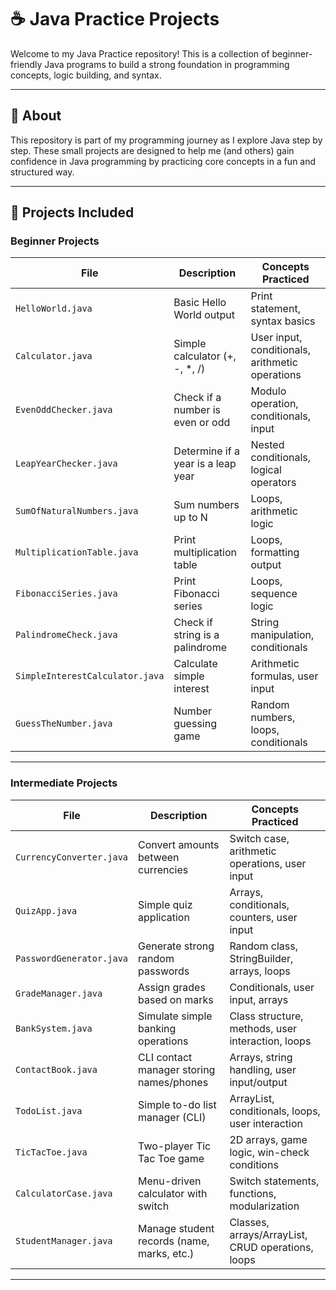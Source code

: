 # ☕ Java Practice Projects

Welcome to my Java Practice repository! This is a collection of beginner-friendly Java programs to build a strong foundation in programming concepts, logic building, and syntax.

---

## 🔷 About

This repository is part of my programming journey as I explore Java step by step. These small projects are designed to help me (and others) gain confidence in Java programming by practicing core concepts in a fun and structured way.

---

## 🚀 Projects Included

###  Beginner Projects

| File                          | Description                          | Concepts Practiced                             |
|------------------------------|--------------------------------------|------------------------------------------------|
| `HelloWorld.java`            | Basic Hello World output             | Print statement, syntax basics                 |
| `Calculator.java`            | Simple calculator (+, -, *, /)       | User input, conditionals, arithmetic operations|
| `EvenOddChecker.java`        | Check if a number is even or odd     | Modulo operation, conditionals, input          |
| `LeapYearChecker.java`       | Determine if a year is a leap year   | Nested conditionals, logical operators         |
| `SumOfNaturalNumbers.java`   | Sum numbers up to N                  | Loops, arithmetic logic                        |
| `MultiplicationTable.java`   | Print multiplication table           | Loops, formatting output                       |
| `FibonacciSeries.java`       | Print Fibonacci series               | Loops, sequence logic                          |
| `PalindromeCheck.java`       | Check if string is a palindrome      | String manipulation, conditionals              |
| `SimpleInterestCalculator.java` | Calculate simple interest         | Arithmetic formulas, user input                |
| `GuessTheNumber.java`        | Number guessing game                 | Random numbers, loops, conditionals            |

---

###  Intermediate Projects

| File                          | Description                                | Concepts Practiced                                       |
|-------------------------------|--------------------------------------------|----------------------------------------------------------|
| `CurrencyConverter.java`      | Convert amounts between currencies         | Switch case, arithmetic operations, user input           |
| `QuizApp.java`                | Simple quiz application                    | Arrays, conditionals, counters, user input               |
| `PasswordGenerator.java`      | Generate strong random passwords           | Random class, StringBuilder, arrays, loops               |
| `GradeManager.java`           | Assign grades based on marks               | Conditionals, user input, arrays                         |
| `BankSystem.java`             | Simulate simple banking operations         | Class structure, methods, user interaction, loops        |
| `ContactBook.java`            | CLI contact manager storing names/phones   | Arrays, string handling, user input/output               |
| `TodoList.java`               | Simple to-do list manager (CLI)            | ArrayList, conditionals, loops, user interaction         |
| `TicTacToe.java`              | Two-player Tic Tac Toe game                | 2D arrays, game logic, win-check conditions              |
| `CalculatorCase.java`         | Menu-driven calculator with switch         | Switch statements, functions, modularization             |
| `StudentManager.java`         | Manage student records (name, marks, etc.) | Classes, arrays/ArrayList, CRUD operations, loops        |

---


